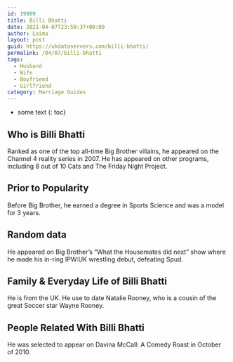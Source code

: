 ```yaml
---
id: 19909
title: Billi Bhatti
date: 2021-04-07T23:50:37+00:00
author: Laima
layout: post
guid: https://ukdataservers.com/billi-bhatti/
permalink: /04/07/billi-bhatti
tags:
  - Husband
  - Wife
  - Boyfriend
  - Girlfriend
category: Marriage Guides
---
```


* some text
{: toc}


## Who is Billi Bhatti
                  
                  
                  
Ranked as one of the top all-time Big Brother villains, he appeared on the Channel 4 reality series in 2007. He has appeared on other programs, including 8 out of 10 Cats and The Friday Night Project.
                  
              
            
              
            
                
                
                
## Prior to Popularity
                  
                  
                  
Before Big Brother, he earned a degree in Sports Science and was a model for 3 years.
                  
              
            
              
            
                
                
                
## Random data
                  
                  
                  
He appeared on Big Brother&#8217;s &#8220;What the Housemates did next&#8221; show where he made his in-ring IPW:UK wrestling debut, defeating Spud.
                  
              
            
              
            
                
                
                
## Family & Everyday Life of Billi Bhatti
                  
                  
                  
He is from the UK. He use to date Natalie Rooney, who is a cousin of the great Soccer star Wayne Rooney.
                  
              
            
              
            
                
                
                
## People Related With Billi Bhatti
                  
                  
                  
He was selected to appear on Davina McCall: A Comedy Roast in October of 2010.
                  
              
            
              
            
                
              
            
              
              
            
            
              
            
          
          
          